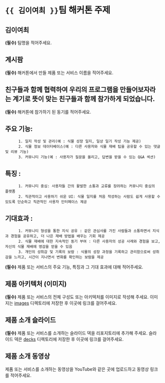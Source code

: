 # `{{ 김이여최 }}`팀 해커톤 주제

## 김이여최

**(필수)** 팀명을 적어주세요.

## 계시팜

**(필수)** 해커톤에서 만들 제품 또는 서비스 이름을 적어주세요.

## 친구들과 함께 협력하여 우리의 프로그램을 만들어보자라는 계기로 뜻이 맞는 친구들과 함께 참가하게 되었습니다.

**(필수)** 해커톤에 참가하기 된 동기를 적어주세요.

## 주요 기능:
          1. 일지 작성 및 관리(예 : 식물 성장 일지, 일상 일기 작성 기능 제공)
          2. 식물 정보 데이터베이스(예 : 다른 사용자와 식물 재배 팁을 공유할 수 있는 댓글 및 리뷰 기능)
          3. 커뮤니티 기능(예 : 사용자가 질문을 올리고, 답변을 받을 수 있는 Q&A 섹션)
##    특징 :
          1. 커뮤니티 중심: 사용자들 간의 활발한 소통과 교류를 장려하는 커뮤니티 중심의 플랫폼
          2. 직관적이고 사용하기 쉬운 UI: 식물 일지를 처음 작성하는 사람도 쉽게 사용할 수 있도록 단순하고 직관적인 사용자 인터페이스 제공
## 기대효과 :
          1. 커뮤니티 형성을 통한 지식 공유 : 같은 관심사를 가진 사람들과 소통하면서 지식과 경험을 공유하고, 더 나은 재배 방법을 배우는 기회 제공
          2. 식물 재배에 대한 지속적인 동기 부여 : 다른 사용자의 성공 사례와 경험을 보고, 자신의 식물 재배에 영감을 얻을 수 있음
          3. 개인의 성취감 및 기록의 보람 : 식물의 성장 과정을 기록하고 관리함으로써 성취감을 느끼고, 시간이 지나면서 변화를 확인하는 보람을 제공

**(필수)** 제품 또는 서비스의 주요 기능, 특징과 그 기대 효과에 대해 적어주세요.

## 제품 아키텍처 (이미지)

**(필수)** 제품 또는 서비스의 전체 구성도 또는 아키텍처를 이미지로 작성해 주세요. 이미지는 [images](./images) 디렉토리에 저장한 후 이곳에 링크를 걸어주세요.

## 제품 소개 슬라이드

**(필수)** 제품 또는 서비스를 소개하는 슬라이드 덱을 리포지토리에 추가해 주세요. 슬라이드 덱은 [decks](./decks) 디렉토리에 저장한 후 이곳에 링크를 걸어주세요.

## 제품 소개 동영상

제품 또는 서비스를 소개하는 동영상을 YouTube와 같은 곳에 업로드하고 동영상 링크를 적어주세요.

